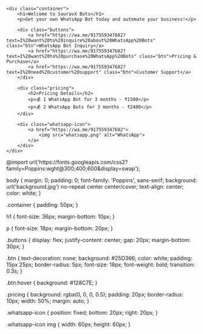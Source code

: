 <!DOCTYPE html>
<html lang="en">
<head>
    <meta charset="UTF-8">
    <meta name="viewport" content="width=device-width, initial-scale=1.0">
    <title>SauravX Bots - Get Your Own WhatsApp Bot Today!</title>
    <link rel="stylesheet" href="style.css">
</head>
<body>

    <div class="container">
        <h1>Welcome to SauravX Bots</h1>
        <p>Get your own WhatsApp Bot today and automate your business!</p>

        <div class="buttons">
            <a href="https://wa.me/917559347682?text=I%20want%20to%20inquire%20about%20WhatsApp%20Bots" class="btn">WhatsApp Bot Inquiry</a>
            <a href="https://wa.me/917559347682?text=I%20want%20to%20purchase%20WhatsApp%20Bots" class="btn">Pricing & Purchase</a>
            <a href="https://wa.me/917559347682?text=I%20need%20customer%20support" class="btn">Customer Support</a>
        </div>

        <div class="pricing">
            <h2>Pricing Details</h2>
            <p>💰 1 WhatsApp Bot for 3 months - ₹1500</p>
            <p>💰 2 WhatsApp Bots for 3 months - ₹2400</p>
        </div>

        <div class="whatsapp-icon">
            <a href="https://wa.me/917559347682">
                <img src="whatsapp.png" alt="WhatsApp">
            </a>
        </div>
    </div>

</body>
</html>
@import url('https://fonts.googleapis.com/css2?family=Poppins:wght@300;400;600&display=swap');

body {
    margin: 0;
    padding: 0;
    font-family: 'Poppins', sans-serif;
    background: url('background.jpg') no-repeat center center/cover;
    text-align: center;
    color: white;
}

.container {
    padding: 50px;
}

h1 {
    font-size: 36px;
    margin-bottom: 10px;
}

p {
    font-size: 18px;
    margin-bottom: 20px;
}

.buttons {
    display: flex;
    justify-content: center;
    gap: 20px;
    margin-bottom: 30px;
}

.btn {
    text-decoration: none;
    background: #25D366;
    color: white;
    padding: 15px 25px;
    border-radius: 5px;
    font-size: 18px;
    font-weight: bold;
    transition: 0.3s;
}

.btn:hover {
    background: #128C7E;
}

.pricing {
    background: rgba(0, 0, 0, 0.5);
    padding: 20px;
    border-radius: 10px;
    width: 50%;
    margin: auto;
}

.whatsapp-icon {
    position: fixed;
    bottom: 20px;
    right: 20px;
}

.whatsapp-icon img {
    width: 60px;
    height: 60px;
}
